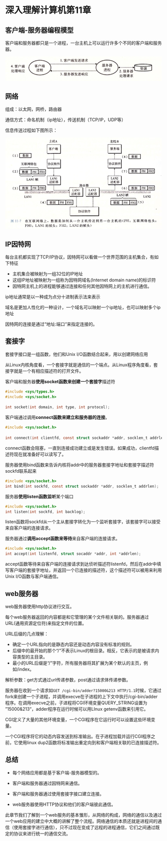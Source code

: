 # 深入理解计算机第11章

## 客户端-服务器编程模型

客户端和服务器都只是一个进程，一台主机上可以运行许多个不同的客户端和服务器。

![1548337285826](../img/1548337285826.png)

## 网络

组成：以太网，网桥，路由器

通信方式：命名机制（ip地址），传送机制（TCP/IP，UDP等）

信息传送过程如下图所示：

![1548337907380](../img/1548337907380.png)



## IP因特网

每台主机都实现了TCP/IP协议，因特网可以看做一个世界范围的主机集合，有如下特征

- 主机集合被映射为一组32位的IP地址
- 这组IP地址被映射为一组称为因特网域名(Internet domain name)的标识符
- 因特网主机上的进程能够通过连接和任何其他因特网上的主机进行通信。



ip地址通常是以一种成为点分十进制表示法来表示

域名是更加人性化的一种设计，一个域名可以映射一个ip地址，也可以映射多个ip地址

因特网的连接是通过“地址:端口“来指定连接的。



## 套接字

套接字接口是一组函数，他们和Unix I/O函数结合起来，用以创建网络应用

从Linux内核角度看，一个套接字就是通信的一个端点。从Linux程序角度看，套接字就是一个有相应描述符的打开文件。

客户端和服务器**使用socket函数来创建一个套接字**描述符

```c
#include <sys/types.h>
#include <sys/socket.h>

int socket(int domain, int type, int protocol);
```

客户端通过调用**connect函数来建立和服务器的连接**。

```c
#include <sys/socket.h>

int connect(int clientfd, const struct sockaddr *addr, socklen_t addrlen);
```

connect函数会阻塞，一直到连接成功建立或是发生错误。如果成功，clientfd描述符现在就准备好可以读写了。

服务器使用bind函数来告诉内核将addr中的服务器套接字地址和套接字描述符sockfd联系起来

```c
#include <sys/socket.h>
int bind(int sockfd, const struct sockaddr *addr, socklen_t addrlen);
```

服务器**使用listen函数监听**某个端口

```c
#include <sys/socket.h>
int listen(int sockfd, int backlog);
```

listen函数将sockfd从一个主从套接字转化为一个监听套接字，该套接字可以接受来自客户端的连接请求。

服务器通过**调用accept函数来等待**来自客户端的连接请求。

```c
#include <sys/socket.h>
int accept(int listenfd, struct socaddr *addr, int *addrlen);
```

accept函数等待来自客户端的连接请求到达侦听描述符listenfd，然后在addr中填写客户端的套接字地址，并返回一个已连接的描述符，这个描述符可以被用来利用Unix I/O函数与客户端通信。



## web服务器

web服务器使用http协议进行交互。

每个web服务器返回的内容都是和它管理的某个文件相关联的。服务器通过URL(通用资源定位符)来指定文件的位置。

URL后缀的几点理解：

- 确定一个URL指向的是静态内容还是动态内容没有标准的规则。
- 后缀中的最开始的那个“/”不表示Linux的根目录。相反，它表示的是被请求内容类型的主目录。
- 最小的URL后缀是“/”字符，所有服务器将其扩展为某个默认的主页，例如/index。



解析参数：get方式通过url传递参数，post通过请求体传递参数。

服务器在收到一个请求如`GET /cgi-bin/adder?15000&213 HTTP/1.1`时候，它通过fork来创建一个子进程，并调用execve在子进程的上下文中执行/cgi-bin/adder程序。在调用execve之前，子进程将CGI环境变量QUERY_STRING设置为 ”15000&213“，adder程序在运行时候可以用LInux getenv函数来引用它。

CGI定义了大量的其他环境变量，一个CGI程序在它运行时可以设置这些环境变量。

一个CGI程序将它的动态内容发送到标准输出。在子进程加载并运行CGI程序之前，它使用linux dup2函数将标准输出重定向到和客户端相关联的已连接描述符。



## 总结

- 每个网络应用都是基于客户端-服务器模型的。

- 客户端和服务器通过因特网来通信。

- 客户端和服务器通过使用套接字接口建立连接。

- web服务器使用HTTP协议和他们的客户端彼此通信。

此章节我们了解到一个web服务的基本雏形，从网络的构成，网络的通信以及通过一个web应用的建立中大概的讲解了整个流程。网络通信的本质还就是进程间的通信（使用套接字进行通信），只不过现在变成了远程的进程通信，它们之间通过既定的协议来进行统一的通信交流。